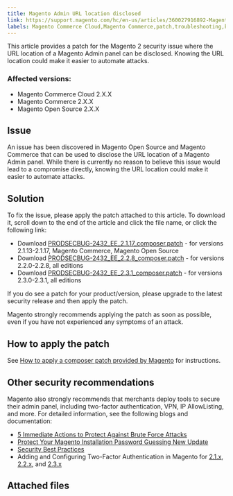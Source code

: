 ```yaml
---
title: Magento Admin URL location disclosed
link: https://support.magento.com/hc/en-us/articles/360027916892-Magento-Admin-URL-location-disclosed
labels: Magento Commerce Cloud,Magento Commerce,patch,troubleshooting,known issues,2.x.x,Admin URL disclosed
---
```


This article provides a patch for the Magento 2 security issue where the URL location of a Magento Admin panel can be disclosed. Knowing the URL location could make it easier to automate attacks.

### Affected versions:

* Magento Commerce Cloud 2.X.X
* Magento Commerce 2.X.X
* Magento Open Source  2.X.X

## Issue

An issue has been discovered in Magento Open Source and Magento Commerce that can be used to disclose the URL location of a Magento Admin panel. While there is currently no reason to believe this issue would lead to a compromise directly, knowing the URL location could make it easier to automate attacks.

## Solution 

To fix the issue, please apply the patch attached to this article. To download it, scroll down to the end of the article and click the file name, or click the following link:

* Download [PRODSECBUG-2432\_EE\_2.1.17\_composer.patch](https://support.magento.com/hc/en-us/article_attachments/360059699111/PRODSECBUG-2432_EE_2.1.17_composer.patch) - for versions 2.1.13-2.1.17, Magento Commerce, Magento Open Source
* Download [PRODSECBUG-2432\_EE\_2.2.8\_composer.patch](https://support.magento.com/hc/en-us/article_attachments/360059699131/PRODSECBUG-2432_EE_2.2.8_composer.patch) - for versions 2.2.0-2.2.8, all editions
* Download [PRODSECBUG-2432\_EE\_2.3.1\_composer.patch](https://support.magento.com/hc/en-us/article_attachments/360059699151/PRODSECBUG-2432_EE_2.3.1_composer.patch) - for versions 2.3.0-2.3.1, all editions

If you do see a patch for your product/version, please upgrade to the latest security release and then apply the patch.

Magento strongly recommends applying the patch as soon as possible, even if you have not experienced any symptoms of an attack.

## How to apply the patch

See [How to apply a composer patch provided by Magento](https://support.magento.com/hc/en-us/articles/360028367731) for instructions.

## Other security recommendations

Magento also strongly recommends that merchants deploy tools to secure their admin panel, including two-factor authentication, VPN, IP AllowListing, and more. For detailed information, see the following blogs and documentation:

* [5 Immediate Actions to Protect Against Brute Force Attacks](https://magento.com/security/best-practices/5-immediate-actions-protect-against-brute-force-attacks)
* [Protect Your Magento Installation Password Guessing New Update](https://magento.com/security/best-practices/protect-your-magento-installation-password-guessing-new-update)
* [Security Best Practices](https://magento.com/security/best-practices/security-best-practices)
* Adding and Configuring Two-Factor Authentication in Magento for  [2.1.x](https://docs.magento.com/m2/2.1/ce/user_guide/stores/security-two-factor-authentication.html),  [2.2.x](https://docs.magento.com/m2/2.2/ce/user_guide/stores/security-two-factor-authentication.html), and  [2.3.x](https://docs.magento.com/m2/ce/user_guide/stores/security-two-factor-authentication.html)

## Attached files